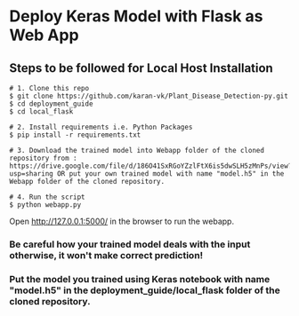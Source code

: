 # Deploy Keras Model with Flask as Web App

## Steps to be followed for Local Host Installation

```shell
# 1. Clone this repo
$ git clone https://github.com/karan-vk/Plant_Disease_Detection-py.git
$ cd deployment_guide
$ cd local_flask

# 2. Install requirements i.e. Python Packages
$ pip install -r requirements.txt

# 3. Download the trained model into Webapp folder of the cloned repository from : https://drive.google.com/file/d/186O41SxRGoYZzlFtX6is5dwSLH5zMnPs/view?usp=sharing OR put your own trained model with name "model.h5" in the Webapp folder of the cloned repository. 

# 4. Run the script
$ python webapp.py
```

Open http://127.0.0.1:5000/ in the browser to run the webapp.

### Be careful how your trained model deals with the input otherwise, it won't make correct prediction!
### Put the model you trained using Keras notebook with name "model.h5" in the deployment_guide/local_flask folder of the cloned repository. 
